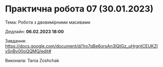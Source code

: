 # Практична робота 07 (30.01.2023)</b>

Тема: Робота з двовимірними масивами

Дедлайн: <b>06.02.2023 18:00</b>

Завдання: https://docs.google.com/document/d/1ro7qBe6orsAn3lQtGz_uHrgntCEUKZIySnBv00oQQMQ/edit#

Виконала: Tania Zoshchak
